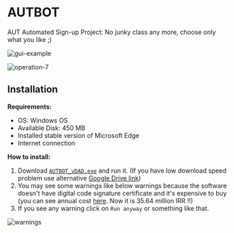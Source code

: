 # AUTBOT
AUT Automated Sign-up Project: No junky class any more, choose only what you like ;)


![gui-example](https://user-images.githubusercontent.com/88558957/147600233-67b73224-7db8-47f8-ac52-39f2e98b3f39.png)

![operation-7](https://user-images.githubusercontent.com/88558957/147601660-fc8da0f6-2827-431e-b682-80434dc75eeb.gif)

## Installation
**Requirements:**
* OS: Windows OS
* Available Disk: 450 MB
* Installed stable version of Microsoft Edge
* Internet connection

**How to install:**
1. Download [`AUTBOT_vDAD.exe`](https://github.com/AUT-Geeks/AUT_BOT/releases/download/DAD/AUTBOT_vDAD.exe) and run it. (If you have low download speed problem use alternative [Google Drive link](https://drive.google.com/file/d/1W9z4rWGCCFAVgZiXbiWFmW_OB0SCdyq1/view?usp=sharing))
2. You may see some warnings like below warnings because the software doesn't have digital code signature certificate and it's expensive to buy (you can see annual cost [here](https://ca.yektasmartcity.co/store/code-signing). Now it is 35.64 million IRR !!)
3. If you see any warning click on `Run anyway` or something like that.



![warnings](https://user-images.githubusercontent.com/88558957/147602407-74b3b99a-5b9c-45eb-8d35-62dba315ad62.png)
